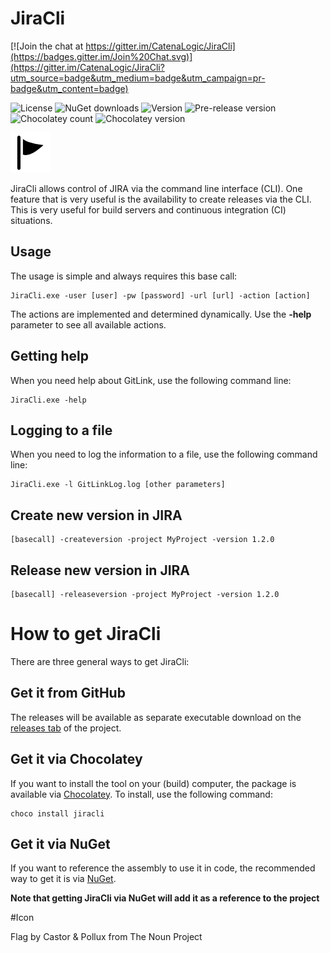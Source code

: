 JiraCli
============

[![Join the chat at https://gitter.im/CatenaLogic/JiraCli](https://badges.gitter.im/Join%20Chat.svg)](https://gitter.im/CatenaLogic/JiraCli?utm_source=badge&utm_medium=badge&utm_campaign=pr-badge&utm_content=badge)

![License](https://img.shields.io/github/license/catenalogic/jiracli.svg)
![NuGet downloads](https://img.shields.io/nuget/dt/jiracli.svg)
![Version](https://img.shields.io/nuget/v/jiracli.svg)
![Pre-release version](https://img.shields.io/nuget/vpre/jiracli.svg)
![Chocolatey count](https://img.shields.io/chocolatey/dt/jiracli.svg)
![Chocolatey version](https://img.shields.io/chocolatey/v/jiracli.svg)

![JiraCli](design/logo/logo_64.png)

JiraCli allows control of JIRA via the command line interface (CLI). One feature that is very useful is the availability to create releases via the CLI. This is very useful for build servers and continuous integration (CI) situations. 


## Usage

The usage is simple and always requires this base call:

    JiraCli.exe -user [user] -pw [password] -url [url] -action [action]

The actions are implemented and determined dynamically. Use the **-help** parameter to see all available actions.

## Getting help

When you need help about GitLink, use the following command line:

    JiraCli.exe -help

## Logging to a file ##

When you need to log the information to a file, use the following command line:

    JiraCli.exe -l GitLinkLog.log [other parameters]


## Create new version in JIRA

	[basecall] -createversion -project MyProject -version 1.2.0 

## Release new version in JIRA

	[basecall] -releaseversion -project MyProject -version 1.2.0 

# How to get JiraCli #

There are three general ways to get JiraCli:

## Get it from GitHub ##

The releases will be available as separate executable download on the [releases tab](https://github.com/CatenaLogic/JiraCli/releases) of the project.

## Get it via Chocolatey ##

If you want to install the tool on your (build) computer, the package is available via <a href="https://chocolatey.org/" target="_blank">Chocolatey</a>. To install, use the following command:

    choco install jiracli

## Get it via NuGet ##

If you want to reference the assembly to use it in code, the recommended way to get it is via <a href="http://www.nuget.org/" target="_blank">NuGet</a>. 

**Note that getting JiraCli via NuGet will add it as a reference to the project**

#Icon

Flag by Castor & Pollux from The Noun Project
